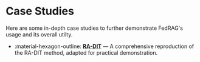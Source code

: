 # Case Studies

<!-- markdownlint-disable-file MD041 MD033 MD042 -->

Here are some in-depth case studies to further demonstrate FedRAG's usage and its
overall utilty.

<div class="grid cards" markdown>

- :material-hexagon-outline: [__RA-DIT__](./ra_dit/index.md) — A comprehensive
  reproduction of the RA-DIT method, adapted for practical demonstration.

</div>
